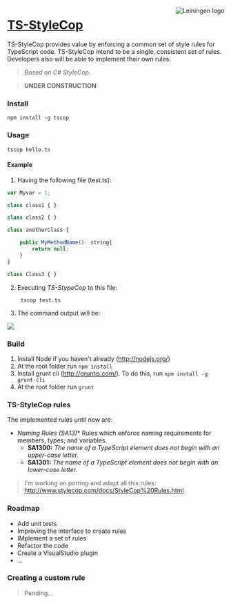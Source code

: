 <img src="https://raw.github.com/Diullei/ts-styleCop/master/logo.png?login=Diullei&token=68a784cff0f8e5795d92e5dc73d05da8"
 alt="Leiningen logo" title="The man himself" align="right" />

<a href="#ts-stylecop">TS-StyleCop</a>
===========

TS-StyleCop provides value by enforcing a common set of style rules for TypeScript code. TS-StyleCop intend to be a single, consistent set of rules. Developers also will be able to implement their own rules.
> *Based on C# StyleCop.*

> **UNDER CONSTRUCTION**

### Install

    npm install -g tscop

### Usage

    tscop hello.ts

#### Example

1. Having the following file (test.ts):

```javascript
var Myvar = 1;

class class1 { }

class class2 { }

class anotherClass {

    public MyMethodName(): string{
        return null;
    }
}

class Class3 { }
```

2. Executing *TS-StypeCop* to this file:

        tscop test.ts

3. The command output will be:

![](https://raw.github.com/Diullei/TS-StyleCop/master/console.png?login=Diullei&token=b05bd0e74d256c64e80fb066bcc8faa4)
	
### Build

1. Install Node if you haven't already (http://nodejs.org/)
2. At the root folder run `npm install`
3. Install grunt cli (http://gruntjs.com/). To do this, run `npm install -g grunt-cli`
4. At the root folder run `grunt`

### TS-StyleCop rules
The implemented rules until now are:

* **Naming Rules (SA13*)** Rules which enforce naming requirements for members, types, and variables.
	* **SA1300:** *The name of a TypeScript element does not begin with an upper-case letter.*
	* **SA1301:** *The name of a TypeScript element does not begin with an lower-case letter.*

> I'm working on porting and adapt all this rules: http://www.stylecop.com/docs/StyleCop%20Rules.html

### Roadmap

* Add unit tests
* Improving the interface to create rules
* IMplement a set of rules
* Refactor the code
* Create a VisualStudio plugin
* ...

### Creating a custom rule

> Pending...
